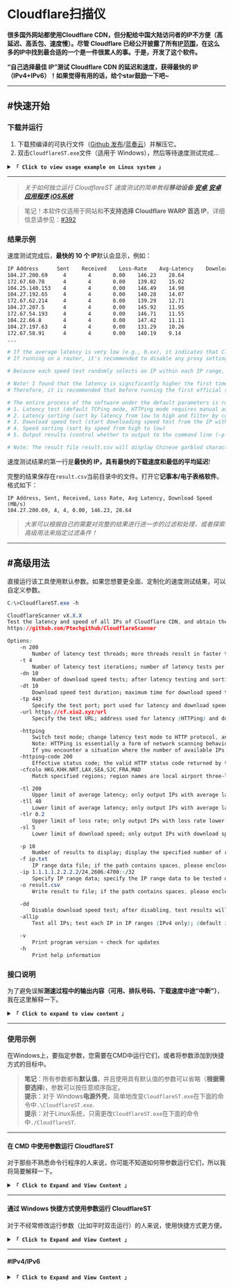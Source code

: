 # Cloudflare扫描仪

**很多国外网站都使用Cloudflare CDN，但分配给中国大陆访问者的IP不方便（高延迟、高丢包、速度慢）。尽管 Cloudflare 已经公开披露了所有[IP范围](https://www.cloudflare.com/ips/)，在这么多的IP中找到最合适的一个是一件很累人的事。于是，开发了这个软件。**

**“自己选择最佳 IP”测试 Cloudflare CDN 的延迟和速度，获得最快的 IP（IPv4+IPv6）！如果觉得有用的话，给个star鼓励一下吧~**

* * *

## #快速开始

### 下载并运行

1.  下载预编译的可执行文件（[Github 发布](https://github.com/Ptechgithub/CloudflareScanner/releases)/[蓝奏云](https://pan.lanpw.com/b0742hkxe)）并解压它。
2.  双击`CloudflareST.exe`文件（适用于 Windows），然后等待速度测试完成...

<details>
<summary><code><strong>「 Click to view usage example on Linux system 」</strong></code></summary>

* * *

以下命令仅用于演示目的。请拜访[**发布**](https://github.com/Ptechgithub/CloudflareScanner/releases)检查版本号和文件名。

```yaml
# If this is your first time using, it's recommended to create a new folder (skip this step for future updates)
mkdir CloudflareST

# Enter the folder (for future updates, just repeat the following download and extraction commands from here)
cd CloudflareST

# Download the CloudflareST compressed file (replace [version number] and [file name] in the URL according to your needs)
wget -N https://github.com/Ptechgithub/CloudflareScanner/releases/download/v2.2.5/CloudflareST_linux_amd64.tar.gz
# If you're downloading in a Chinese network environment, consider using one of these mirrors for acceleration:
# wget -N https://download.scholar.rr.nu/XIU2/CloudflareScanner/releases/download/v2.2.5/CloudflareST_linux_amd64.tar.gz
# wget -N https://ghproxy.cc/https://github.com/Ptechgithub/CloudflareScanner/releases/download/v2.2.5/CloudflareST_linux_amd64.tar.gz
# wget -N https://ghproxy.net/https://github.com/Ptechgithub/CloudflareScanner/releases/download/v2.2.5/CloudflareST_linux_amd64.tar.gz
# wget -N https://gh-proxy.com/https://github.com/Ptechgithub/CloudflareScanner/releases/download/v2.2.5/CloudflareST_linux_amd64.tar.gz
# wget -N https://mirror.ghproxy.com/https://github.com/Ptechgithub/CloudflareScanner/releases/download/v2.2.5/CloudflareST_linux_amd64.tar.gz
# If the download fails, try removing the -N parameter (if it's for an update, remember to delete the old compressed file beforehand: rm CloudflareST_linux_amd64.tar.gz)

# Extract (no need to delete old files, they will be overwritten directly; replace the file name according to your needs)
tar -zxf CloudflareST_linux_amd64.tar.gz

# Grant execute permission
chmod +x CloudflareST

# Run (without parameters)
./CloudflareST

# Run (example with parameters)
./CloudflareST -dd -tll 90
```

> 如果**平均延迟非常低**（例如 0.xx），表示 CloudflareST 是**使用代理**在速度测试期间。请先禁用代理软件再进行测试。
> 如果运行在**路由器**，建议禁用路由器内的任何代理设置（或从中排除 CloudflareST），否则速度测试结果可能会**不准确/无法使用**.

</details>

* * *

> _关于如何独立运行 CloudflareST 速度测试的简单教程**移动设备**:**[安卓](https://github.com/Ptechgithub/CloudflareScanner/discussions/61)**,**[安卓应用程序](https://github.com/xianshenglu/cloudflare-ip-tester-app)**,**[iOS系统](https://github.com/Ptechgithub/CloudflareScanner/discussions/321)**_

> 笔记！本软件仅适用于网站和**不支持选择 Cloudflare WARP 首选 IP**。详细信息请参见：[#392](https://github.com/Ptechgithub/CloudflareScanner/discussions/392)

### 结果示例

速度测试完成后，**最快的 10 个 IP**默认会显示，例如：

```bash
IP Address      Sent    Received    Loss-Rate    Avg-Latency    Download Speed (MB/s)
104.27.200.69     4       4       0.00    146.23    28.64
172.67.60.78      4       4       0.00    139.82    15.02
104.25.140.153    4       4       0.00    146.49    14.90
104.27.192.65     4       4       0.00    140.28    14.07
172.67.62.214     4       4       0.00    139.29    12.71
104.27.207.5      4       4       0.00    145.92    11.95
172.67.54.193     4       4       0.00    146.71    11.55
104.22.66.8       4       4       0.00    147.42    11.11
104.27.197.63     4       4       0.00    131.29    10.26
172.67.58.91      4       4       0.00    140.19    9.14
...

# If the average latency is very low (e.g., 0.xx), it indicates that CloudflareST is using a proxy during the speed test. Please disable the proxy software before testing again.
# If running on a router, it's recommended to disable any proxy settings within the router (or exclude CloudflareST from them), otherwise the speed test results may be inaccurate/unusable.

# Because each speed test randomly selects an IP within each IP range, the results of each test cannot be the same, which is normal!

# Note! I found that the latency is significantly higher the first time I run the test after booting up my computer (the same with manual TCPing). Subsequent tests are normal.
# Therefore, it is recommended that before running the first official speed test after booting up, randomly test a few IPs (you don't need to wait for the latency test to complete, just close it as soon as the progress bar moves).

# The entire process of the software under the default parameters is roughly as follows:
# 1. Latency test (default TCPing mode, HTTPing mode requires manual addition of parameters)
# 2. Latency sorting (sort by latency from low to high and filter by conditions; different loss rates will be sorted separately, so there may be some IPs with low latency but high loss rate sorted to the end)
# 3. Download speed test (start downloading speed test from the IP with the lowest latency in sequence, and stop after testing 10 IPs by default)
# 4. Speed sorting (sort by speed from high to low)
# 5. Output results (control whether to output to the command line (-p 0) or to a file (-o ""))

# Note: The result file result.csv will display Chinese garbled characters when opened with Microsoft Excel, which is normal. It displays normally in other spreadsheet software/notepad.
```

速度测试结果的第一行是**最快的 IP，具有最快的下载速度和最低的平均延迟**!

完整的结果保存在`result.csv`当前目录中的文件。打开它**记事本/电子表格软件**。格式如下：

    IP Address, Sent, Received, Loss Rate, Avg Latency, Download Speed (MB/s)
    104.27.200.69, 4, 4, 0.00, 146.23, 28.64

> _大家可以根据自己的需要对完整的结果进行进一步的过滤和处理，或者探索高级用法来指定过滤条件！_

* * *

## #高级用法

直接运行该工具使用默认参数。如果您想要更全面、定制化的速度测试结果，可以自定义参数。

```css
C:\>CloudflareST.exe -h

CloudflareScanner vX.X.X
Test the latency and speed of all IPs of Cloudflare CDN, and obtain the fastest IP (IPv4+IPv6)!
https://github.com/Ptechgithub/CloudflareScanner

Options:
    -n 200
        Number of latency test threads; more threads result in faster testing, but devices with weak performance (e.g., routers) should not set it too high; (default is 200, maximum is 1000)
    -t 4
        Number of latency test iterations; number of latency tests per single IP; (default is 4 times)
    -dn 10
        Number of download speed tests; after latency testing and sorting, the number of IPs to be speed tested from the lowest latency; (default is 10)
    -dt 10
        Download speed test duration; maximum time for download speed test per single IP, cannot be too short; (default is 10 seconds)
    -tp 443
        Specify the test port; port used for latency and download speed tests; (default is port 443)
    -url https://cf.xiu2.xyz/url
        Specify the test URL; address used for latency (HTTPing) and download speed tests, default address is not guaranteed to be available, self-hosting is recommended;

    -httping
        Switch test mode; change latency test mode to HTTP protocol, and set the test address to the one specified by [-url] parameter; (default is TCPing)
        Note: HTTPing is essentially a form of network scanning behavior, so if you're running it on a server, you need to reduce concurrency (-n), otherwise some strict vendors may suspend service.
        If you encounter a situation where the number of available IPs for HTTPing decreases over time or even becomes 0, but then recovers after a while, it may also be because the operator or Cloudflare CDN thinks you are performing network scanning and triggers a temporary restriction mechanism, so it will recover after a while. It is recommended to reduce concurrency (-n) to reduce the occurrence of this situation.
    -httping-code 200
        Effective status code; the valid HTTP status code returned by the web page during HTTPing latency test, only one; (default is 200 301 302)
    -cfcolo HKG,KHH,NRT,LAX,SEA,SJC,FRA,MAD
        Match specified regions; region names are local airport three-letter codes, separated by commas, lowercase, support Cloudflare, AWS CloudFront, only available in HTTPing mode; (default is all regions)

    -tl 200
        Upper limit of average latency; only output IPs with average latency lower than the specified value, upper and lower limit conditions can be used together; (default is 9999 ms)
    -tll 40
        Lower limit of average latency; only output IPs with average latency higher than the specified value; (default is 0 ms)
    -tlr 0.2
        Upper limit of loss rate; only output IPs with loss rate lower than/equal to the specified value, range is 0.00~1.00, 0 filters out any IP with loss; (default is 1.00)
    -sl 5
        Lower limit of download speed; only output IPs with download speed higher than the specified value, testing will stop after reaching the specified number [-dn]; (default is 0.00 MB/s)

    -p 10
        Number of results to display; display the specified number of results directly after testing, 0 will exit without displaying results; (default is 10)
    -f ip.txt
        IP range data file; if the path contains spaces, please enclose it in quotes; support other CDN IP ranges; (default is ip.txt)
    -ip 1.1.1.1,2.2.2.2/24,2606:4700::/32
        Specify IP range data; specify the IP range data to be tested directly through parameters, separated by commas; (default is empty)
    -o result.csv
        Write result to file; if the path contains spaces, please enclose it in quotes; empty value will not write to file [-o ""]; (default is result.csv)

    -dd
        Disable download speed test; after disabling, test results will be sorted by latency (default is sorted by download speed); (default is enabled)
    -allip
        Test all IPs; test each IP in IP ranges (IPv4 only); (default is randomly test one IP per /24 range)

    -v
        Print program version + check for updates
    -h
        Print help information
```

### 接口说明

为了避免误解**测速过程中的输出内容（可用、排队号码、下载速度中途“中断”）**，我在这里解释一下。

<details>
<summary><code><strong>「 Click to expand to view content 」</strong></code></summary>

* * *

> 示例添加了常用参数，分别是：`-ttl 40 -tl 150 -sl 1 -dn 5`，最终输出结果如下：

```bash
# XIU2/CloudflareScanner vX.X.X

Delay testing started (mode: TCP, port: 443, range: 40 ~ 150 ms, loss: 1.00)
321 / 321 [----------------------------------------------------------------------------------] Available: 30
Download speed testing started (lower limit: 1.00 MB/s, quantity: 5, queue: 10)
3 / 5 [---------------------------------------------------------↗---------------------------]
IP Address        Sent    Received    Loss Rate    Avg Latency    Download Speed (MB/s)
XXX.XXX.XXX.XXX   4       4           0.00         83.32          3.66
XXX.XXX.XXX.XXX   4       4           0.00         107.81         2.49
XXX.XXX.XXX.XXX   4       3           0.25         149.59         1.04

Complete test results have been written to the result.csv file, which can be viewed using Notepad/spreadsheet software.
Press Enter or Ctrl+C to exit.
```

* * *

> 对于那些刚接触 CloudflareST 的人来说，他们可能会感到困惑：**“原本有30个可用IP用于延迟测试，为什么现在只剩下3个了？”**下载速度测试中的队列是什么意思？我也需要排队等待下载速度测试吗？

CloudflareST 首先进行延迟测试。在此过程中，右侧进度条会显示实时可用IP数量（`Available: 30`）。但请注意，此可用数字指的是**已通过测试且未超时的 IP 数量**，无论延迟上限和下限或丢包情况如何。时延测试完成后，由于规定了时延上下限和丢包的具体条件，因此只需`10`过滤后保留IP（表示下载速度测试队列为`10`).

在上面的例子中，从`321`仅 IP`30`IP 通过了延迟测试，没有超时。然后，根据延迟上下限进行过滤后（`40 ~ 150 ms`）和丢包限制，仅`10`符合要求的 IP 保留。如果您禁用下载速度测试`-dd`，那么这些`10`IP将直接输出。但本例中并没有禁用下载速度测试，因此软件会继续对这些进行下载速度测试。`10`IP（`Queue: 10`).

> 由于下载速度测试是单线程的，并且是逐个依次测试IP，因此等待下载速度测试的IP数量称为`Queue`.

* * *

> 您可能已经注意到，**即使您指定查找 5 个满足下载速度条件的 IP，为什么该过程“终止”只有 3 个？**

在下载速度测试进度条中，`3 / 5`表明`3`满足下载速度下限条件（即下载速度超过`1 MB/s`）已被发现，同时`5`表示您请求查找`5`满足此条件的 IP（`-dn 5`).

> 此外，请注意，如果您指定`-dn`大于下载速度测试队列，例如，如果只有`4`延迟测试后保留 IP，然后是后面的数字`/`在下载速度测试进度条中将会`4`，就像下载速度测试队列一样，而不是`5`你指定了`-dn`.

测试完这些的下载速度后`10`仅 IP`3`发现IP下载速度超过`1 MB/s`，而剩余的`7`IP 不符合标准。

因此，并不是这样的`“the test terminates every time without reaching 5”`，而是对所有 IP 进行下载速度测试，但仅`3`符合标准。

* * *

如果您不想遇到测试完所有IP后只有少数IP符合条件的情况，您可以**降低下载速度上限参数`-sl`**或将其删除。

因为只要`-sl`指定参数后，测试将继续，直到`-dn`数量（默认10个IP）已达到，或测试所有IP。去除`-sl`并添加`-dn 20`参数只会测试延迟最低的前 20 个 IP 的延迟，然后停止，以节省时间。

* * *

此外，如果队列中的所有 IP 都已进行下载速度测试，但没有一个符合下载速度标准，则**直接输出队列中所有IP的下载速度测试结果**。这样，您就可以看到这些 IP 的下载速度并了解它们的表现。然后，**尝试降低`-sl`适当地再试一次**.

同样，关于延迟测试，这两个值`Available: 30`和`Queue: 10`还可以帮助您确定您设置的延迟条件是否过于严格。如果你有很多可用的IP，但是经过过滤条件后，只剩下2个或3个，那么很明显你需要**降低预期的延迟/丢包情况**.

这两种机制，其中一种通知您**延迟和丢包情况**，另一个关于**下载速度条件**，帮助您确定您的设置是否合适。

</details>

* * *

### 使用示例

在Windows上，要指定参数，您需要在CMD中运行它们，或者将参数添加到快捷方式的目标中。

> **笔记**：所有参数都有**默认值**，并且使用具有默认值的参数可以省略（**根据需要选择**)，参数可以按任意顺序指定。  
> **提示**：对于 Windows**电源外壳**，简单地改变`CloudflareST.exe`在下面的命令中`.\CloudflareST.exe`.  
> **提示**：对于Linux系统，只需更改`CloudflareST.exe`在下面的命令中`./CloudflareST`.

* * *

#### 在 CMD 中使用参数运行 CloudflareST

对于那些不熟悉命令行程序的人来说，你可能不知道如何带参数运行它们，所以我将简要解释一下。

<details>
<summary><code><strong>「 Click to Expand and View Content 」</strong></code></summary>

* * *

许多人在运行 CloudflareST 时遇到错误**绝对路径**在命令中。这是因为默认`-f ip.txt`参数使用的是相对路径，所以需要指定绝对路径`ip.txt`。但是，这可能很麻烦，因此建议使用以下命令在其程序目录中运行 CloudflareST**相对路径**:

**方法一**:

1.  打开CloudflareST所在目录。
2.  右键单击空白处并选择**\[在这里打开命令窗口]**从上下文菜单中按<kbd>Shift + 右键单击</kbd>，这将使用当前目录打开 CMD。
3.  输入带有参数的命令，例如：`CloudflareST.exe -tll 50 -tl 200`运行程序。

**方法二**:

1.  打开CloudflareST所在目录。
2.  直接输入`cmd`在文件夹的地址栏中输入并按 Enter 键，以当前目录打开 CMD。
3.  输入带有参数的命令，例如：`CloudflareST.exe -tll 50 -tl 200`运行程序。

> 当然，你也可以打开任意CMD窗口，然后输入如下命令`cd /d "D:\Program Files\CloudflareST"`进入程序目录。

> **提示**: 如果你正在使用**电源外壳**，简单地改变`CloudflareST.exe`在命令中`.\CloudflareST.exe`.

</details>

* * *

#### 通过 Windows 快捷方式使用参数运行 CloudflareST

对于不经常修改运行参数（比如平时双击运行）的人来说，使用快捷方式更方便。

<details>
<summary><code><strong>「 Click to Expand and View Content 」</strong></code></summary>

* * *

右键单击`CloudflareST.exe`文件 -**\[创建快捷方式]**，然后右键单击创建的快捷方式 -**\[特性]**，并修改其**目标**:

```bash
# If you don't want to output a result file, please add -o " ", where the quotes contain a space (omitting the space will cause this parameter to be omitted).
D:\ABC\CloudflareST\CloudflareST.exe -n 500 -t 4 -dn 20 -dt 5 -o " "

# If the file path contains quotes, then the startup parameters need to be placed outside the quotes. Remember to have a space between the quotes and the -.
"D:\Program Files\CloudflareST\CloudflareST.exe" -n 500 -t 4 -dn 20 -dt 5 -o " "

# Note! The starting location of the shortcut cannot be empty, otherwise, it will not find the ip.txt file due to the absolute path.
```

</details>

* * *

#### #IPv4/IPv6

<details>
<summary><code><strong>「 Click to Expand and View Content 」</strong></code></summary>

* * *

```bash
# Specify the built-in IPv4 data file to test these IPv4 addresses (the -f parameter defaults to ip.txt, so it can be omitted)
CloudflareST.exe -f ip.txt

# Specify the built-in IPv6 data file to test these IPv6 addresses
# Additionally, starting from version 2.1.0, CloudflareST supports testing IPv4+IPv6 addresses together and removes the -ipv6 parameter. Therefore, one file can contain both IPv4+IPv6 addresses.
CloudflareST.exe -f ipv6.txt

# You can also directly specify the IPs to be tested through parameters
CloudflareST.exe -ip 1.1.1.1,2606:4700::/32
```

测试 IPv6 时，您可能会注意到每次测试的数量都不同。原因解释如下：[#120](https://github.com/Ptechgithub/CloudflareScanner/issues/120)  
因为 IPv6 地址太多（数十亿），而且绝大多数 IP 范围都没有使用，所以我只扫描了一部分可用的 IPv6 范围并将它们写入`ipv6.txt`文件。如果您有兴趣，可以自行扫描并修改。 ASN数据来源来自：[BGP.和.net](https://bgp.he.net/AS13335#_prefixes6)

* * *

#### #HTTP处理

<details>
<summary><code><strong>「 Click to Expand and View Content 」</strong></code></summary>

* * *

目前有两种延迟测试模式，**TCP协议和HTTP协议**.  
TCP协议速度更快，消耗的资源更少，超时时间为1秒，这是默认模式。  
HTTP协议适合快速测试某个域名是否指向某个IP以及是否可以访问。超时设置为 2 秒。  
对于同一个IP，各个协议得到的时延一般遵循这样的顺序：**ICMP &lt; TCP &lt; HTTP**，HTTP 对网络波动（例如丢包）更加敏感。

> 注意：HTTPing 本质上是一种形式**网络扫描**行为。因此，如果您在服务器上运行它，您需要**减少并发**(`-n`），否则，您可能会被一些严格的提供商暂停。如果您遇到 HTTPing 过程中可用 IP 数量减少，甚至变成 0，但过一段时间又恢复的情况，可能是由于**临时限制机制**由 ISP 或 Cloudflare CDN 触发，将您的活动视为网络扫描。在这种情况下，通常会在一段时间后恢复。建议**减少并发**(`-n`）以减少此类情况的发生。

> 此外，该软件的 HTTPing 仅检索**响应头**并且不检索正文内容（意味着URL文件大小不会影响HTTPing测试，但如果您还想进行下载速度测试，则需要一个大文件）。它类似于curl -i 功能。

```bash
# Simply add the -httping parameter to switch to HTTP protocol latency testing mode
CloudflareST.exe -httping

# The software determines availability based on the effective HTTP status code returned when accessing the webpage (of course, timeouts are also counted). By default, the software considers 200, 301, and 302 HTTP status codes as valid. You can manually specify the HTTP status code you consider valid, but only one can be specified (you need to confirm in advance which status code the test address will return under normal circumstances).
CloudflareST.exe -httping -httping-code 200

# Use the -url parameter to specify the HTTPing test address (it can be any webpage URL, not limited to specific file addresses)
CloudflareST.exe -httping -url https://cf.xiu2.xyz/url
# If you want to HTTPing test other websites/CDNs, specify an address that uses that website/CDN (because the software defaults to Cloudflare's address, it can only be used to test Cloudflare's IPs)

# Note: If the test address is using the HTTP protocol, remember to add -tp 80 (this parameter will affect the port used during latency testing/download speed testing)
# Similarly, if you want to test port 80, you also need to add the -url parameter to specify an address with the http:// protocol (and this address should not be forcibly redirected to HTTPS). If it is a port other than 80 or 443, you need to make sure that the download speed test address supports access through that port.
CloudflareST.exe -httping -tp 80 -url http://cdn.cloudflare.steamstatic.com/steam/apps/5952/movie_max.webm
```

</details>

* * *

#### #匹配指定地区(colo 机场三字码)

<details>
<summary><code><strong>「 点击展开 查看内容 」</strong></code></summary>

* * *

```bash
# 该功能支持 Cloudflare CDN、AWS CloudFront CDN，且这两个 CDN 的机场三字码是通用的
# 注意：如果你要用于筛选 AWS CloudFront CDN 地区，那么要通过 -url 参数指定一个使用该 CDN 的地址（因为软件默认地址是 Cloudflare 的）

# 指定地区名后，延迟测速后得到的结果就都是指定地区的 IP 了（也可以继续进行下载测速）
# 节点地区名为当地 机场三字码，指定多个时用英文逗号分隔，v2.2.3 版本后支持小写

CloudflareST.exe -cfcolo HKG,KHH,NRT,LAX,SEA,SJC,FRA,MAD

# 注意，该参数只有在 HTTPing 延迟测速模式下才可用（因为要访问网页来获得）
```

> 两个 CDN 机场三字码通用，因此各地区名可见：[HTTPS://呜呜呜.cloud flare status.com/](https://www.cloudflarestatus.com/)

</details>

* * *

#### #文件相对/绝对路径

<details>
<summary><code><strong>「 点击展开 查看内容 」</strong></code></summary>

* * *

```bash
# 指定 IPv4 数据文件，不显示结果直接退出，输出结果到文件（-p 值为 0）
CloudflareST.exe -f 1.txt -p 0 -dd

# 指定 IPv4 数据文件，不输出结果到文件，直接显示结果（-p 值为 10 条，-o 值为空但引号不能少）
CloudflareST.exe -f 2.txt -o "" -p 10 -dd

# 指定 IPv4 数据文件 及 输出结果到文件（相对路径，即当前目录下，如含空格请加上引号）
CloudflareST.exe -f 3.txt -o result.txt -dd


# 指定 IPv4 数据文件 及 输出结果到文件（相对路径，即当前目录内的 abc 文件夹下，如含空格请加上引号）
# Linux（CloudflareST 程序所在目录内的 abc 文件夹下）
./CloudflareST -f abc/3.txt -o abc/result.txt -dd

# Windows（注意是反斜杠）
CloudflareST.exe -f abc\3.txt -o abc\result.txt -dd


# 指定 IPv4 数据文件 及 输出结果到文件（绝对路径，即 C:\abc\ 目录下，如含空格请加上引号）
# Linux（/abc/ 目录下）
./CloudflareST -f /abc/4.txt -o /abc/result.csv -dd

# Windows（注意是反斜杠）
CloudflareST.exe -f C:\abc\4.txt -o C:\abc\result.csv -dd


# 如果要以【绝对路径】运行 CloudflareST，那么 -f / -o 参数中的文件名也必须是【绝对路径】，否则会报错找不到文件！
# Linux（/abc/ 目录下）
/abc/CloudflareST -f /abc/4.txt -o /abc/result.csv -dd

# Windows（注意是反斜杠）
C:\abc\CloudflareST.exe -f C:\abc\4.txt -o C:\abc\result.csv -dd
```

</details>

* * *

#### #测速其他端口

<details>
<summary><code><strong>「 点击展开 查看内容 」</strong></code></summary>

* * *

```bash
# 如果你想要测速非默认 443 的其他端口，则需要通过 -tp 参数指定（该参数会影响 延迟测速/下载测速 时使用的端口）

# 如果要延迟测速 80 端口+下载测速（如果 -dd 禁用了下载测速则不需要），那么还需要指定 http:// 协议的下载测速地址才行（且该地址不会强制重定向至 HTTPS，因为那样就变成 443 端口了）
CloudflareST.exe -tp 80 -url http://cdn.cloudflare.steamstatic.com/steam/apps/5952/movie_max.webm

# 如果是非 80 443 的其他端口，那么需要确定你使用的下载测速地址是否支持通过该非标端口访问。
```

</details>

* * *

#### #自定义测速地址

<details>
<summary><code><strong>「 点击展开 查看内容 」</strong></code></summary>

* * *

```bash
# 该参数适用于下载测速 及 HTTP 协议的延迟测速，对于后者该地址可以是任意网页 URL（不局限于具体文件地址）

# 地址要求：可以直接下载、文件大小超过 200MB、用的是 Cloudflare CDN
CloudflareST.exe -url https://cf.xiu2.xyz/url

# 注意：如果测速地址为 HTTP 协议（该地址不能强制重定向至 HTTPS），记得加上 -tp 80（这个参数会影响 延迟测速/下载测速 时使用的端口），如果是非 80 443 端口，那么需要确定下载测速地址是否支持通过该端口访问。
CloudflareST.exe -tp 80 -url http://cdn.cloudflare.steamstatic.com/steam/apps/5952/movie_max.webm
```

</details>

* * *

#### #自定义测速条件（指定 延迟/丢包/下载速度 的目标范围）

<details>
<summary><code><strong>「 点击展开 查看内容 」</strong></code></summary>

* * *

> 注意：延迟测速进度条右边的**可用数量**，仅指延迟测速过程中**未超时的 IP 数量**，和延迟上下限条件无关。

-   仅指定**[平均延迟上限]**条件

```bash
# 平均延迟上限：200 ms，下载速度下限：0 MB/s
# 即找到平均延迟低于 200 ms 的 IP，然后再按延迟从低到高进行 10 次下载测速
CloudflareST.exe -tl 200
```

> 如果**没有找到一个满足延迟**条件的 IP，那么不会输出任何内容。

* * *

-   仅指定**[平均延迟上限]**条件，且**只延迟测速，不下载测速**

```bash
# 平均延迟上限：200 ms，下载速度下限：0 MB/s，数量：不知道多少 个
# 即只输出低于 200ms 的 IP，且不再下载测速（因为不再下载测速，所以 -dn 参数就无效了）
CloudflareST.exe -tl 200 -dd
```

-   仅指定**[丢包几率上限]**条件

```bash
# 丢包几率上限：0.25
# 即找到丢包率低于等于 0.25 的 IP，范围 0.00~1.00，如果 -tlr 0 则代表过滤掉任何丢包的 IP
CloudflareST.exe -tlr 0.25
```

* * *

-   仅指定**[下载速度下限]**条件

```bash
# 平均延迟上限：9999 ms，下载速度下限：5 MB/s，数量：10 个（可选）
# 即需要找到 10 个平均延迟低于 9999 ms 且下载速度高于 5 MB/s 的 IP 才会停止测速
CloudflareST.exe -sl 5 -dn 10
```

> 如果**没有找到一个满足速度**条件的 IP，那么会**忽略条件输出所有 IP 测速结果**（方便你下次测速时调整条件）。

> 没有指定平均延迟上限时，如果一直**凑不够**满足条件的 IP 数量，就会**一直测速**下去。  
> 所以建议**同时指定[下载速度下限]+[平均延迟上限]**，这样测速到指定延迟上限还没凑够数量，就会终止测速。

* * *

-   同时指定**[平均延迟上限]+[下载速度下限]**条件

```bash
# 平均延迟上限、下载速度下限均支持小数（如 -sl 0.5）
# 平均延迟上限：200 ms，下载速度下限：5.6 MB/s，数量：10 个（可选）
# 即需要找到 10 个平均延迟低于 200 ms 且下载速度高于 5 .6MB/s 的 IP 才会停止测速
CloudflareST.exe -tl 200 -sl 5.6 -dn 10
```

> 如果**没有找到一个满足延迟**条件的 IP，那么不会输出任何内容。  
> 如果**没有找到一个满足速度**条件的 IP，那么会忽略条件输出所有 IP 测速结果（方便你下次测速时调整条件）。  
> 所以建议先不指定条件测速一遍，看看平均延迟和下载速度大概在什么范围，避免指定条件**过低/过高**！

> 因为 Cloudflare 公开的 IP 段是**回源 IP+任播 IP**，而**回源 IP**是无法使用的，所以下载测速是 0.00。  
> 运行时可以加上`-sl 0.01`（下载速度下限），过滤掉**回源 IP**（下载测速低于 0.01MB/s 的结果）。

</details>

* * *

#### #单独对一个或多个 IP 测速

<details>
<summary><code><strong>「 点击展开 查看内容 」</strong></code></summary>

* * *

**方式 一**：
直接通过参数指定要测速的 IP 段数据。

```bash
# 先进入 CloudflareST 所在目录，然后运行：
# Windows 系统（在 CMD 中运行）
CloudflareST.exe -ip 1.1.1.1,2.2.2.2/24,2606:4700::/32

# Linux 系统
./CloudflareST -ip 1.1.1.1,2.2.2.2/24,2606:4700::/32
```

* * *

**方式 二**：
或者把这些 IP 按如下格式写入到任意文本文件中，例如：`1.txt`

    1.1.1.1
    1.1.1.200
    1.0.0.1/24
    2606:4700::/32

> 单个 IP 的话可以省略`/32`子网掩码了（即`1.1.1.1`等同于`1.1.1.1/32`）。  
> 子网掩码`/24`指的是这个 IP 最后一段，即`1.0.0.1~1.0.0.255`。

然后运行 CloudflareST 时加上启动参数`-f 1.txt`来指定 IP 段数据文件。

```bash
# 先进入 CloudflareST 所在目录，然后运行：
# Windows 系统（在 CMD 中运行）
CloudflareST.exe -f 1.txt

# Linux 系统
./CloudflareST -f 1.txt

# 对于 1.0.0.1/24 这样的 IP 段只会随机最后一段（1.0.0.1~255），如果要测速该 IP 段中的所有 IP，请加上 -allip 参数。
```

</details>

* * *

#### #一劳永逸加速所有使用 Cloudflare CDN 的网站（不需要再一个个添加域名到 Hosts 了）

我以前说过，开发该软件项目的目的就是为了通过**改 Hosts 的方式来加速访问使用 Cloudflare CDN 的网站**。

但就如[**#8**](https://github.com/Ptechgithub/CloudflareScanner/issues/8)所说，一个个添加域名到 Hosts 实在**太麻烦**了，于是我就找到了个**一劳永逸**的办法！可以看这个[**还在一个个添加 Hosts？完美本地加速所有使用 Cloudflare CDN 的网站方法来了！**](https://github.com/Ptechgithub/CloudflareScanner/discussions/71)和另一个[依靠本地 DNS 服务来修改域名解析 IP 为自选 IP](https://github.com/Ptechgithub/CloudflareScanner/discussions/317)的教程。

* * *

## 手动编译

<details>
<summary><code><strong>「 Click to expand to view content 」</strong></code></summary>

* * *

为了方便，我是在编译的时候将版本号写入代码中的 version 变量，因此你手动编译时，需要像下面这样在`go build`命令后面加上`-ldflags`参数来指定版本号：

```bash
go build -ldflags "-s -w -X main.version=v2.3.3"
# 在 CloudflareScanner 目录中通过命令行（例如 CMD、Bat 脚本）运行该命令，即可编译一个可在和当前设备同样系统、位数、架构的环境下运行的二进制程序（Go 会自动检测你的系统位数、架构）且版本号为 v2.3.3
```

如果想要在 Windows 64位系统下编译**其他系统、架构、位数**，那么需要指定**GOOS**和**GOARCH**变量。

例如在 Windows 系统下编译一个适用于**Linux 系统 amd 架构 64 位**的二进制程序：

```bat
SET GOOS=linux
SET GOARCH=amd64
go build -ldflags "-s -w -X main.version=v2.3.3"
```

例如在 Linux 系统下编译一个适用于**Windows 系统 amd 架构 32 位**的二进制程序：

```bash
GOOS=windows
GOARCH=386
go build -ldflags "-s -w -X main.version=v2.3.3"
```

> 可以运行`go tool dist list`来查看当前 Go 版本支持编译哪些组合。

* * *

当然，为了方便批量编译，我会专门指定一个变量为版本号，后续编译直接调用该版本号变量即可。  
同时，批量编译的话，还需要分开放到不同文件夹才行（或者文件名不同），需要加上`-o`参数指定。

```bat
:: Windows 系统下是这样：
SET version=v2.3.3
SET GOOS=linux
SET GOARCH=amd64
go build -o Releases\CloudflareST_linux_amd64\CloudflareST -ldflags "-s -w -X main.version=%version%"
```

```bash
# Linux 系统下是这样：
version=v2.3.3
GOOS=windows
GOARCH=386
go build -o Releases/CloudflareST_windows_386/CloudflareST.exe -ldflags "-s -w -X main.version=${version}"
```

</details>

* * *

## 执照

GPL-3.0 许可证。
